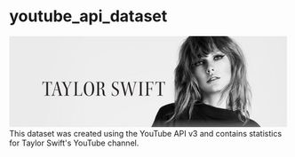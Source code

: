 # youtube_api_dataset
<div> <img src="ts_h.jfif" width="500" /> </div>
This dataset was created using the YouTube API v3 and contains statistics for Taylor Swift's YouTube channel.
